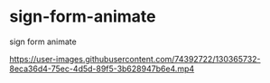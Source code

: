 # sign-form-animate
sign form animate


https://user-images.githubusercontent.com/74392722/130365732-8eca36d4-75ec-4d5d-89f5-3b628947b6e4.mp4

